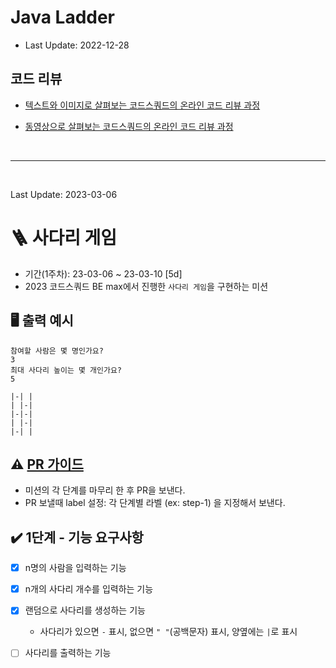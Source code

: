 # Java Ladder

- Last Update: 2022-12-28

## 코드 리뷰

* [텍스트와 이미지로 살펴보는 코드스쿼드의 온라인 코드 리뷰 과정](https://github.com/code-squad/codesquad-docs/blob/master/codereview/README.md)

* [동영상으로 살펴보는 코드스쿼드의 온라인 코드 리뷰 과정](https://youtube.com/watch?v=lFinZfu3QO0&si=EnSIkaIECMiOmarE)

<br/>

---

<br/>

Last Update: 2023-03-06

# 🪜 사다리 게임

- 기간(1주차): 23-03-06 ~ 23-03-10 [5d]
- 2023 코드스쿼드 BE max에서 진행한 `사다리 게임`을 구현하는 미션

## 🖥 출력 예시

```
참여할 사람은 몇 명인가요?
3
최대 사다리 높이는 몇 개인가요?
5

|-| |
| |-|
|-|-|
| |-|
|-| |
```

## ⚠️ [PR 가이드](https://github.com/code-squad/codesquad-docs/blob/main/codereview/README.md)

- 미션의 각 단계를 마무리 한 후 PR을 보낸다.
- PR 보낼때 label 설정: 각 단계별 라벨 (ex: step-1) 을 지정해서 보낸다.

## ✔️ 1단계 - 기능 요구사항

- [X] n명의 사람을 입력하는 기능
- [X] n개의 사다리 개수를 입력하는 기능
- [X] 랜덤으로 사다리를 생성하는 기능
    - 사다리가 있으면 `-` 표시, 없으면 `" "`(공백문자) 표시, 양옆에는 `|`로 표시
- [ ] 사다리를 출력하는 기능

